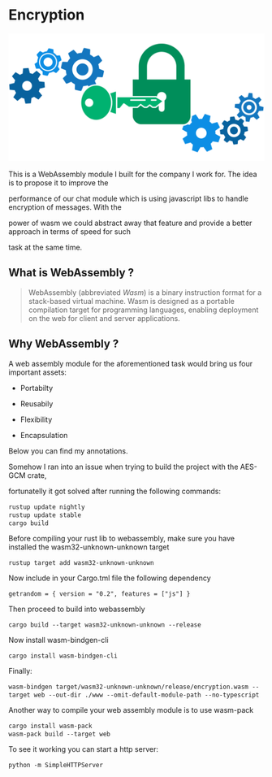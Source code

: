 # Encryption



![](./encryption.png)



This is a WebAssembly module I built for the company I work for. The idea is to propose it to improve the 

performance of our chat module which is using javascript libs to handle encryption of messages. With the 

power of wasm we could abstract away that feature and provide a better approach in terms of speed for such 

task at the same time.



## What is WebAssembly ?

> WebAssembly (abbreviated *Wasm*) is a binary instruction format for a stack-based virtual machine. Wasm is designed as a portable compilation target for programming languages, enabling deployment on the web for client and server applications.



## Why WebAssembly ?



A web assembly module for the aforementioned task would bring us four important assets:



- Portabilty

- Reusabily

- Flexibility

- Encapsulation



Below you can find my annotations.



Somehow I ran into an issue when trying to build the project with the AES-GCM crate, 

fortunatelly it got solved after running the following commands:




```console
rustup update nightly
rustup update stable
cargo build
```


Before compiling your rust lib to webassembly, make sure you have installed the wasm32-unknown-unknown target




```console
rustup target add wasm32-unknown-unknown
```


Now include in your Cargo.tml file the following dependency


```console
getrandom = { version = "0.2", features = ["js"] }
```


Then proceed to build into webassembly


```console
cargo build --target wasm32-unknown-unknown --release
```


Now install wasm-bindgen-cli


```console
cargo install wasm-bindgen-cli   
```


Finally:


```console
wasm-bindgen target/wasm32-unknown-unknown/release/encryption.wasm --target web --out-dir ./www --omit-default-module-path --no-typescript
```



Another way to compile your web assembly module is to use wasm-pack


```console
cargo install wasm-pack
wasm-pack build --target web
```


To see it working you can start a http server:


```console
python -m SimpleHTTPServer
```